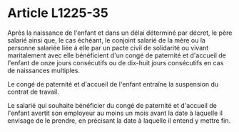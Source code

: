 # Article L1225-35

Après la naissance de l'enfant et dans un délai déterminé par décret, le père salarié ainsi que, le cas échéant, le conjoint salarié de la mère ou la personne salariée liée à elle par un pacte civil de solidarité ou vivant maritalement avec elle bénéficient d'un congé de paternité et d'accueil de l'enfant de onze jours consécutifs ou de dix-huit jours consécutifs en cas de naissances multiples.

Le congé de paternité et d'accueil de l'enfant entraîne la suspension du contrat de travail.

Le salarié qui souhaite bénéficier du congé de paternité et d'accueil de l'enfant avertit son employeur au moins un mois avant la date à laquelle il envisage de le prendre, en précisant la date à laquelle il entend y mettre fin.